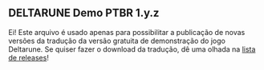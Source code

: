 ## DELTARUNE Demo PTBR 1.y.z

Ei! Este arquivo é usado apenas para possibilitar a publicação de novas versões da tradução da versão gratuita de demonstração do jogo Deltarune. Se quiser fazer o download da tradução, dê uma olhada na [lista de releases](https://github.com/gomaproi/deltarune-ptbr/releases)!
